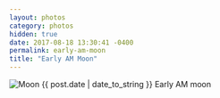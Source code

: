 ```yaml
---
layout: photos
category: photos
hidden: true
date: 2017-08-18 13:30:41 -0400
permalink: early-am-moon
title: "Early AM Moon"
---
```


![Moon](http://jonkit.ca/cdn/photos/2017-08-18-early-morning-moon.jpeg)
<time datetime="{{ post.date | date_to_xmlschema }}" class="post-date">{{ post.date | date_to_string }}</time>
Early AM moon
